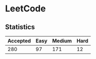 # LeetCode

## Statistics

| Accepted | Easy | Medium | Hard |
| -------- | ---- | ------ | ---- |
| 280      | 97   | 171    | 12   |
